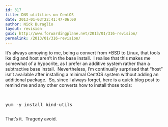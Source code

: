 ```yaml
---
id: 317
title: DNS utilities on CentOS
date: 2013-01-03T22:41:47-06:00
author: Nick Buraglio
layout: revision
guid: http://www.forwardingplane.net/2013/01/316-revision/
permalink: /2013/01/316-revision/
---
```

It&#8217;s always annoying to me, being a convert from *BSD to Linux, that tools lke dig and host aren&#8217;t in the base install.  I realise that this makes me somewhat of a hypocrite, as I prefer an additive system rather than a subtractive base install.  Nevertheless, I&#8217;m continually surprised that &#8220;host&#8221; isn&#8217;t available after installing a minimal CentOS system without adding an additional package.  So, since I always forget, here is a quick blog post to remind me and any other converts how to install those tools:

&nbsp;

<pre>yum -y install bind-utils</pre>

<pre></pre>

That&#8217;s it.  Tragedy avoid.